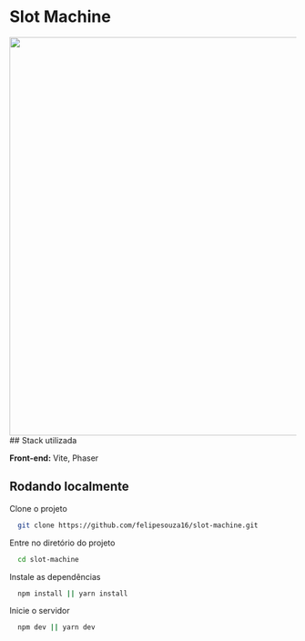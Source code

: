# Slot Machine
<div align="center"> 
  <img src="https://user-images.githubusercontent.com/86385745/200986725-a7c01980-51bf-4d8f-ac07-b6d7dd4f3ed2.png" width="700px" />
</div>
## Stack utilizada

**Front-end:** Vite, Phaser

## Rodando localmente

Clone o projeto

```bash
  git clone https://github.com/felipesouza16/slot-machine.git
```

Entre no diretório do projeto

```bash
  cd slot-machine
```

Instale as dependências

```bash
  npm install || yarn install
```

Inicie o servidor

```bash
  npm dev || yarn dev
```

